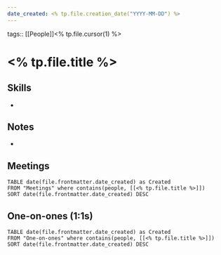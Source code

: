 ```yaml
---
date_created: <% tp.file.creation_date("YYYY-MM-DD") %>
---
```

tags:: [[People]]<% tp.file.cursor(1) %>

# <% tp.file.title %>

## Skills
- 

## Notes
- 

## Meetings
```dataview
TABLE date(file.frontmatter.date_created) as Created
FROM "Meetings" where contains(people, [[<% tp.file.title %>]])
SORT date(file.frontmatter.date_created) DESC
```

## One-on-ones (1:1s)
```dataview
TABLE date(file.frontmatter.date_created) as Created
FROM "One-on-ones" where contains(people, [[<% tp.file.title %>]])
SORT date(file.frontmatter.date_created) DESC
```